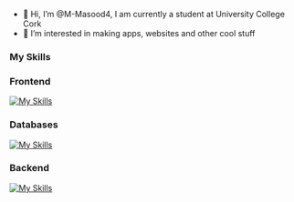 - 👋 Hi, I’m @M-Masood4, I am currently a student at University College Cork
- 👀 I’m interested in making apps, websites and other cool stuff
  
### My Skills

### Frontend
[![My Skills](https://skillicons.dev/icons?i=html,css,js&perline=3)](https://skillicons.dev)

### Databases
[![My Skills](https://skillicons.dev/icons?i=sqlite,mysql&perline=2)](https://skillicons.dev)

### Backend
[![My Skills](https://skillicons.dev/icons?i=aws,python,flask&perline=3)](https://skillicons.dev)

<!---
M-Masood4/M-Masood4 is a ✨ special ✨ repository because its `README.md` (this file) appears on your GitHub profile.
You can click the Preview link to take a look at your changes.
- ⚡ Fun fact: ...
[![My Skills](https://skillicons.dev/icons?i=aws,css,html,js,python,sqlite,mysql,flask&perline=3)](https://skillicons.dev)

--->
